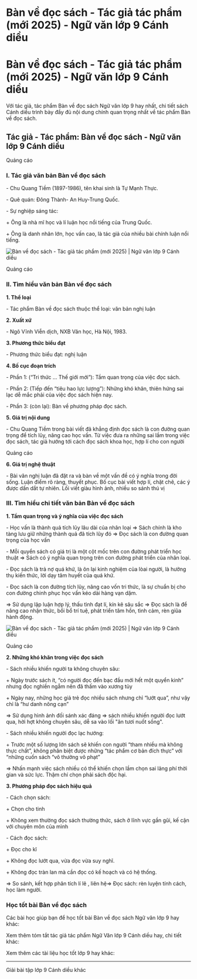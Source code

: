 # Bàn về đọc sách - Tác giả tác phẩm (mới 2025) - Ngữ văn lớp 9 Cánh diều

# Bàn về đọc sách - Tác giả tác phẩm (mới 2025) - Ngữ văn lớp 9 Cánh diều

Với tác giả, tác phẩm Bàn về đọc sách Ngữ văn lớp 9 hay nhất, chi tiết sách Cánh diều trình bày đầy đủ nội dung chính quan trọng nhất về tác phẩm Bàn về đọc sách.

## Tác giả - Tác phẩm: Bàn về đọc sách - Ngữ văn lớp 9 Cánh diều

Quảng cáo

### **I. Tác giả văn bản Bàn về đọc sách**

\- Chu Quang Tiềm (1897-1986), tên khai sinh là Tự Mạnh Thực.

\- Quê quán: Đông Thành- An Huy-Trung Quốc.

\- Sự nghiệp sáng tác:

\+ Ông là nhà mĩ học và lí luận học nổi tiếng của Trung Quốc.

\+ Ông là danh nhân lớn, học vấn cao, là tác giả của nhiều bài chính luận nổi tiếng.

![Bàn về đọc sách - Tác giả tác phẩm \(mới 2025\) | Ngữ văn lớp 9 Cánh diều](https://vietjack.com/soan-van-lop-9-cd/images/tac-gia-tac-pham-ban-ve-doc-sach.PNG)

Quảng cáo

### **II. Tìm hiểu văn bản Bàn về đọc sách**

**1\. Thể loại**

\- Tác phẩm Bàn về đọc sách thuộc thể loại: văn bản nghị luận

**2\. Xuất xứ**

\- Ngô Vĩnh Viễn dịch, NXB Văn học, Hà Nội, 1983.

**3\. Phương thức biểu đạt**

\- Phương thức biểu đạt: nghị luận

**4\. Bố cục đoạn trích**

\- Phần 1: (“Tri thức … Thế giới mới”): Tầm quan trọng của việc đọc sách.

\- Phần 2: (Tiếp đến “tiêu hao lực lượng”): Những khó khăn, thiên hứng sai lạc dễ mắc phải của việc đọc sách hiện nay.

\- Phần 3: (còn lại): Bàn về phương pháp đọc sách.

**5\. Giá trị nội dung**

\- Chu Quang Tiềm trong bài viết đã khẳng định đọc sách là con đường quan trọng để tích lũy, nâng cao học vấn. Từ việc đưa ra những sai lầm trong việc đọc sách, tác giả hướng tới cách đọc sách khoa học, hợp lí cho con người

Quảng cáo

**6\. Giá trị nghệ thuật**

\- Bài văn nghị luận đã đặt ra và bàn về một vấn đề có ý nghĩa trong đời sống. Luận điểm rõ ràng, thuyết phục. Bố cục bài viết hợp lí, chặt chẽ, các ý được dấn dắt tự nhiên. Lối viết giàu hình ảnh, nhiều so sánh thú vị

### **III. Tìm hiểu chi tiết văn bản Bàn về đọc sách**

**1\. Tầm quan trọng và ý nghĩa của việc đọc sách**

\- Học vấn là thành quả tích lũy lâu dài của nhân loại => Sách chính là kho tàng lưu giữ những thành quả đã tích lũy đó => Đọc sách là con đường quan trọng của học vấn

\- Mỗi quyển sách có giá trị là một cột mốc trên con đường phát triển học thuật => Sách có ý nghĩa quan trọng trên con đường phát triển của nhân loại.

\- Đọc sách là trả nợ quá khứ, là ôn lại kinh nghiệm của lòai người, là hưởng thụ kiến thức, lời dạy tâm huyết của quá khứ.

\- Đọc sách là con đường tích lũy, nâng cao vốn tri thức, là sự chuẩn bị cho con đường chinh phục học vấn kéo dài hàng vạn dặm.

⇒ Sử dụng lập luận hợp lý, thấu tình đạt lí, kín kẽ sâu sắc => Đọc sách là để nâng cao nhận thức, bồi bổ trí tuệ, phát triển tâm hồn, tình cảm, rèn giũa hành động.

![Bàn về đọc sách - Tác giả tác phẩm \(mới 2025\) | Ngữ văn lớp 9 Cánh diều](https://vietjack.com/soan-van-lop-9-cd/images/tac-gia-tac-pham-ban-ve-doc-sach-1.PNG)

Quảng cáo

**2\. Những khó khăn trong việc đọc sách**

\- Sách nhiều khiến người ta không chuyên sâu:

\+ Ngày trước sách ít, “có người đọc đến bạc đầu mới hết một quyển kinh” nhưng đọc nghiền ngẫm nên đã thấm vào xương tủy

\+ Ngày nay, những học giả trẻ đọc nhiều sách nhưng chỉ “lướt qua”, như vậy chỉ là “hư danh nông cạn”

⇒ Sử dụng hình ảnh đối sánh xác đáng => sách nhiều khiến người đọc lướt qua, hời hợt không chuyên sâu, dễ sa vào lối "ăn tươi nuốt sống".

\- Sách nhiều khiến người đọc lạc hướng:

\+ Trước một số lượng lớn sách sẽ khiến con người “tham nhiều mà không thực chất”, không phân biệt được những “tác phẩm cơ bản đích thực” với “những cuốn sách “vô thưởng vô phạt”

⇒ Nhấn mạnh việc sách nhiều có thể khiến chọn lầm chọn sai lãng phí thời gian và sức lực. Thậm chí chọn phải sách độc hại.

**3\. Phương pháp đọc sách hiệu quả**

\- Cách chọn sách:

\+ Chọn cho tinh

\+ Không xem thường đọc sách thường thức, sách ở lĩnh vực gần gũi, kế cận với chuyên môn của mình

\- Cách đọc sách:

\+ Đọc cho kĩ

\+ Không đọc lướt qua, vừa đọc vừa suy nghĩ.

\+ Không đọc tràn lan mà cần đọc có kế hoạch và có hệ thống.

⇒ So sánh, kết hợp phân tích lí lẽ , liên hệ=> Đọc sách: rèn luyện tính cách, học làm người.

### **Học tốt bài Bàn về đọc sách**

Các bài học giúp bạn để học tốt bài Bàn về đọc sách Ngữ văn lớp 9 hay khác:

Xem thêm tóm tắt tác giả tác phẩm Ngữ Văn lớp 9 Cánh diều hay, chi tiết khác:

Xem thêm các tài liệu học tốt lớp 9 hay khác:

* * *

Giải bài tập lớp 9 Cánh diều khác

